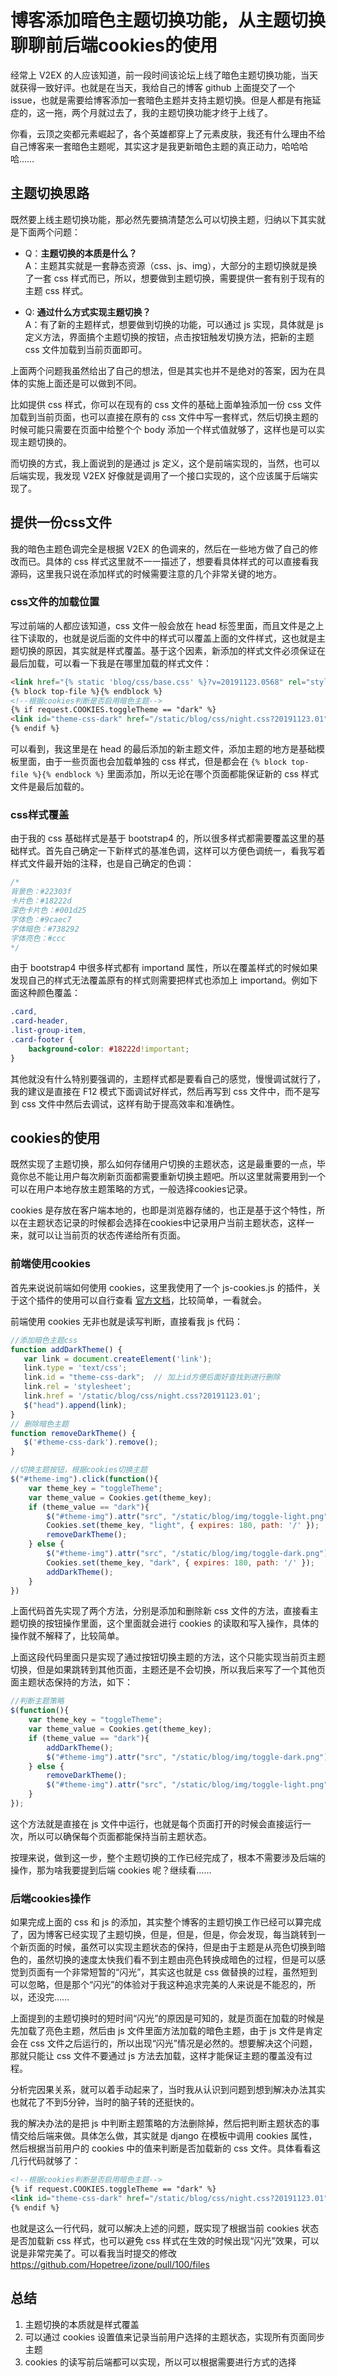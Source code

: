 # 博客添加暗色主题切换功能，从主题切换聊聊前后端cookies的使用

经常上 V2EX 的人应该知道，前一段时间该论坛上线了暗色主题切换功能，当天就获得一致好评。也就是在当天，我给自己的博客 github 上面提交了一个 issue，也就是需要给博客添加一套暗色主题并支持主题切换。但是人都是有拖延症的，这一拖，两个月就过去了，我的主题切换功能才终于上线了。

你看，云顶之奕都元素崛起了，各个英雄都穿上了元素皮肤，我还有什么理由不给自己博客来一套暗色主题呢，其实这才是我更新暗色主题的真正动力，哈哈哈哈……

## 主题切换思路

既然要上线主题切换功能，那必然先要搞清楚怎么可以切换主题，归纳以下其实就是下面两个问题：

- Q：**主题切换的本质是什么？**
<br>A：主题其实就是一套静态资源（css、js、img），大部分的主题切换就是换了一套 css 样式而已，所以，想要做到主题切换，需要提供一套有别于现有的主题 css 样式。

- Q: **通过什么方式实现主题切换？**
<br>A：有了新的主题样式，想要做到切换的功能，可以通过 js 实现，具体就是 js 定义方法，界面搞个主题切换的按钮，点击按钮触发切换方法，把新的主题 css 文件加载到当前页面即可。

上面两个问题我虽然给出了自己的想法，但是其实也并不是绝对的答案，因为在具体的实施上面还是可以做到不同。

比如提供 css 样式，你可以在现有的 css 文件的基础上面单独添加一份 css 文件加载到当前页面，也可以直接在原有的 css 文件中写一套样式，然后切换主题的时候可能只需要在页面中给整个个 body 添加一个样式值就够了，这样也是可以实现主题切换的。

而切换的方式，我上面说到的是通过 js 定义，这个是前端实现的，当然，也可以后端实现，我发现 V2EX 好像就是调用了一个接口实现的，这个应该属于后端实现了。

## 提供一份css文件

我的暗色主题色调完全是根据 V2EX 的色调来的，然后在一些地方做了自己的修改而已。具体的 css 样式这里就不一一描述了，想要看具体样式的可以直接看我源码，这里我只说在添加样式的时候需要注意的几个非常关键的地方。

### css文件的加载位置

写过前端的人都应该知道，css 文件一般会放在 head 标签里面，而且文件是之上往下读取的，也就是说后面的文件中的样式可以覆盖上面的文件样式，这也就是主题切换的原因，其实就是样式覆盖。基于这个因素，新添加的样式文件必须保证在最后加载，可以看一下我是在哪里加载的样式文件：

```html
<link href="{% static 'blog/css/base.css' %}?v=20191123.0568" rel="stylesheet">
{% block top-file %}{% endblock %}
<!--根据cookies判断是否启用暗色主题-->
{% if request.COOKIES.toggleTheme == "dark" %}
<link id="theme-css-dark" href="/static/blog/css/night.css?20191123.01" rel="stylesheet">
{% endif %}
```

可以看到，我这里是在 head 的最后添加的新主题文件，添加主题的地方是基础模板里面，由于一些页面也会加载单独的 css 样式，但是都会在 `{% block top-file %}{% endblock %}` 里面添加，所以无论在哪个页面都能保证新的 css 样式文件是最后加载的。

### css样式覆盖

由于我的 css 基础样式是基于 bootstrap4 的，所以很多样式都需要覆盖这里的基础样式。首先自己确定一下新样式的基准色调，这样可以方便色调统一，看我写着样式文件最开始的注释，也是自己确定的色调：

```css
/*
背景色：#22303f
卡片色：#18222d
深色卡片色：#001d25
字体色：#9caec7
字体暗色：#738292
字体亮色：#ccc
*/
```

由于 bootstrap4 中很多样式都有 importand 属性，所以在覆盖样式的时候如果发现自己的样式无法覆盖原有的样式则需要把样式也添加上 importand。例如下面这种颜色覆盖：

```css
.card,
.card-header,
.list-group-item,
.card-footer {
	background-color: #18222d!important;
}
```

其他就没有什么特别要强调的，主题样式都是要看自己的感觉，慢慢调试就行了，我的建议是直接在 F12 模式下面调试好样式，然后再写到 css 文件中，而不是写到 css 文件中然后去调试，这样有助于提高效率和准确性。

## cookies的使用

既然实现了主题切换，那么如何存储用户切换的主题状态，这是最重要的一点，毕竟你总不能让用户每次刷新页面都需要重新切换主题吧。所以这里就需要用到一个可以在用户本地存放主题策略的方式，一般选择cookies记录。

cookies 是存放在客户端本地的，也即是浏览器存储的，也正是基于这个特性，所以在主题状态记录的时候都会选择在cookies中记录用户当前主题状态，这样一来，就可以让当前页的状态传递给所有页面。

### 前端使用cookies

首先来说说前端如何使用 cookies，这里我使用了一个 js-cookies.js 的插件，关于这个插件的使用可以自行查看 [官方文档](https://www.npmjs.com/package/js-cookie)，比较简单，一看就会。

前端使用 cookies 无非也就是读写判断，直接看我 js 代码：

```js
//添加暗色主题css
function addDarkTheme() {
   var link = document.createElement('link');
   link.type = 'text/css';
   link.id = "theme-css-dark";  // 加上id方便后面好查找到进行删除
   link.rel = 'stylesheet';
   link.href = '/static/blog/css/night.css?20191123.01';
   $("head").append(link);
}
// 删除暗色主题
function removeDarkTheme() {
   $('#theme-css-dark').remove();
}

//切换主题按钮，根据cookies切换主题
$("#theme-img").click(function(){
    var theme_key = "toggleTheme";
    var theme_value = Cookies.get(theme_key);
    if (theme_value == "dark"){
        $("#theme-img").attr("src", "/static/blog/img/toggle-light.png");
        Cookies.set(theme_key, "light", { expires: 180, path: '/' });
        removeDarkTheme();
    } else {
        $("#theme-img").attr("src", "/static/blog/img/toggle-dark.png");
        Cookies.set(theme_key, "dark", { expires: 180, path: '/' });
        addDarkTheme();
    }
})
```

上面代码首先实现了两个方法，分别是添加和删除新 css 文件的方法，直接看主题切换的按钮操作里面，这个里面就会进行 cookies 的读取和写入操作，具体的操作就不解释了，比较简单。

上面这段代码里面只是实现了通过按钮切换主题的方法，这个只能实现当前页主题切换，但是如果跳转到其他页面，主题还是不会切换，所以我后来写了一个其他页面主题状态保持的方法，如下：

```js
//判断主题策略
$(function(){
    var theme_key = "toggleTheme";
    var theme_value = Cookies.get(theme_key);
    if (theme_value == "dark"){
        addDarkTheme();
        $("#theme-img").attr("src", "/static/blog/img/toggle-dark.png");
    } else {
        removeDarkTheme();
        $("#theme-img").attr("src", "/static/blog/img/toggle-light.png");
    }
});
```

这个方法就是直接在 js 文件中运行，也就是每个页面打开的时候会直接运行一次，所以可以确保每个页面都能保持当前主题状态。

按理来说，做到这一步，整个主题切换的工作已经完成了，根本不需要涉及后端的操作，那为啥我要提到后端 cookies 呢？继续看……

### 后端cookies操作

如果完成上面的 css 和 js 的添加，其实整个博客的主题切换工作已经可以算完成了，因为博客已经实现了主题切换，但是，但是，但是，你会发现，每当跳转到一个新页面的时候，虽然可以实现主题状态的保持，但是由于主题是从亮色切换到暗色的，虽然切换的速度太快我们看不到主题由亮色转换成暗色的过程，但是可以感觉到页面有一个非常短暂的“闪光”，其实这也就是 css 做替换的过程，虽然短到可以忽略，但是那个“闪光”的体验对于我这种追求完美的人来说是不能忍的，所以，还没完……

上面提到的主题切换时的短时间“闪光”的原因是可知的，就是页面在加载的时候是先加载了亮色主题，然后由 js 文件里面方法加载的暗色主题，由于 js 文件是肯定会在 css 文件之后运行的，所以出现“闪光”情况是必然的。想要解决这个问题，那就只能让 css 文件不要通过 js 方法去加载，这样才能保证主题的覆盖没有过程。

分析完因果关系，就可以着手动起来了，当时我从认识到问题到想到解决办法其实也就花了不到5分钟，当时的脑子转的还挺快的。

我的解决办法的是把 js 中判断主题策略的方法删除掉，然后把判断主题状态的事情交给后端来做。具体怎么做，其实就是 django 在模板中调用 cookies 属性，然后根据当前用户的 cookies 中的值来判断是否加载新的 css 文件。具体看看这几行代码就够了：

```html
<!--根据cookies判断是否启用暗色主题-->
{% if request.COOKIES.toggleTheme == "dark" %}
<link id="theme-css-dark" href="/static/blog/css/night.css?20191123.01" rel="stylesheet">
{% endif %}
```

也就是这么一行代码，就可以解决上述的问题，既实现了根据当前 cookies 状态是否加载新 css 样式，也可以避免 css 样式在生效的时候出现“闪光”效果，可以说是非常完美了。可以看我当时提交的修改 <https://github.com/Hopetree/izone/pull/100/files>

## 总结

1. 主题切换的本质就是样式覆盖
2. 可以通过 cookies 设置值来记录当前用户选择的主题状态，实现所有页面同步主题
3. cookies 的读写前后端都可以实现，所以可以根据需要进行方式的选择